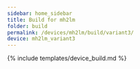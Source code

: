 ```yaml
---
sidebar: home_sidebar
title: Build for mh2lm
folder: build
permalink: /devices/mh2lm/build/variant3/
device: mh2lm_variant3
---
```

{% include templates/device_build.md %}

